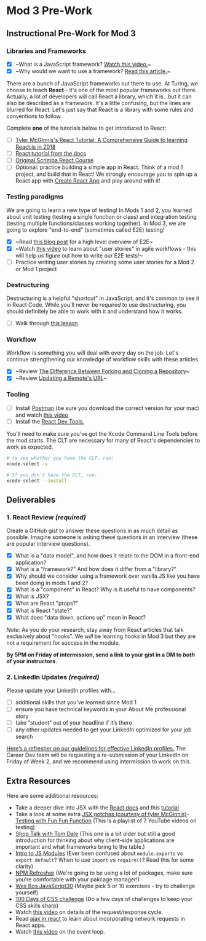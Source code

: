 # Mod 3 Pre-Work

## Instructional Pre-Work for Mod 3

### Libraries and Frameworks

- [X]  ~What is a JavaScript framework? [Watch this video.](https://www.youtube.com/watch?v=sXA1zpv4DhA)~
- [X]  ~Why would we want to use a framework? [Read this article.](https://medium.com/dailyjs/the-deepest-reason-why-modern-javascript-frameworks-exist-933b86ebc445)~

There are a bunch of JavaScript frameworks out there to use. At Turing, we choose to teach **React** - it's one of the most popular frameworks out there. Actually, a lot of developers will call React a library, which it is...but it can also be described as a framework. It's a little confusing, but the lines are blurred for React. Let's just say that React is a library with some rules and conventions to follow.

Complete **one** of the tutorials below to get introduced to React:
- [ ] [Tyler McGinnis's React Tutorial: A Comprehensive Guide to learning React.js in 2018](https://tylermcginnis.com/reactjs-tutorial-a-comprehensive-guide-to-building-apps-with-react/)
- [ ]  [React tutorial from the docs](https://reactjs.org/tutorial/tutorial.html)
- [ ] [Original Scrimba React Course](https://scrimba.com/playlist/p7P5Hd)
- [ ] Optional: practice building a simple app in React. Think of a mod 1 project, and build that in React! We strongly encourage you to spin up a React app with [Create React App](https://create-react-app.dev/) and play around with it!
<!-- * [Updated Scrimba React Course](https://scrimba.com/learn/learnreact) -->


### Testing paradigms

We are going to learn a new type of testing! In Mods 1 and 2, you learned about unit testing (testing a single function or class) and integration testing (testing multiple functions/classes working together). In Mod 3, we are going to explore "end-to-end" (sometimes called E2E) testing!

- [X] ~Read [this blog post](https://www.guru99.com/end-to-end-testing.html) for a high level overview of E2E~
- [X] ~Watch [this video](https://youtu.be/Fw98L-kcRpc) to learn about "user stories" in agile workflows - this will help us figure out how to write our E2E tests!~
- [ ]  Practice writing user stories by creating some user stories for a Mod 2 or Mod 1 project

### Destructuring
Destructuring is a helpful "shortcut" in JavaScript, and it's common to see it in React Code. While you'll never be *required* to use destructuring, you should definitely be able to work with it and understand how it works.   
- [ ] Walk through [this lesson](https://frontend.turing.edu/lessons/module-2/intro-to-destructuring.html)

### Workflow

Workflow is something you will deal with every day on the job. Let's continue strengthening our knowledge of workflow skills with these articles.

- [X] ~Review [The Difference Between Forking and Cloning a Repository](https://github.com/orgs/community/discussions/35849)~
- [X] ~Review [Updating a Remote's URL](https://help.github.com/en/articles/changing-a-remotes-url)~

### Tooling 

- [ ] Install [Postman](https://www.postman.com/downloads/) (be sure you download the correct version for your mac) and watch [this video](https://www.youtube.com/watch?v=MRw07FQRscI)
- [ ]  Install the [React Dev Tools.](https://chrome.google.com/webstore/detail/react-developer-tools/fmkadmapgofadopljbjfkapdkoienihi?hl=en)

You'll need to make sure you've got the Xcode Command Line Tools before the mod starts. The CLT are necessary for many of React's dependencies to work as expected. 

```bash
# to see whether you have the CLT, run:
xcode-select -v

# If you don't have the CLT, run:
xcode-select --install

```

## Deliverables 

### 1. React Review *(required)*
Create a GitHub gist to answer these questions in as much detail as possible. Imagine someone is asking these questions in an interview (these are popular interview questions).

- [X]  What is a "data model", and how does it relate to the DOM in a front-end application?
- [X]  What is a "framework?" And how does it differ from a "library?"
- [X]  Why should we consider using a framework over vanilla JS like you have been doing in mods 1 and 2?
- [X] What is a "component" in React? Why is it useful to have components?
- [X]  What is JSX?
- [X] What are React "props?"
- [X] What is React "state?"
- [X]  What does "data down, actions up" mean in React?

_Note:_ As you do your research, stay away from React articles that talk exclusively about "hooks". We _will_ be learning hooks in Mod 3 but they are not a requirement for success in the module.

**By 5PM on Friday of intermission, send a link to your gist in a DM to _both_ of your instructors.**

### 2. LinkedIn Updates *(required)*
Please update your LinkedIn profiles with...  
- [ ] additional skills that you’ve learned since Mod 1
- [ ] ensure you have technical keywords in your About Me professional story
- [ ] take “student” out of your headline if it’s there 
- [ ] any other updates needed to get your LinkedIn optimized for your job search  

[Here’s a refresher on our guidelines for effective LinkedIn profiles.](https://careerdev.turing.edu/resources/branding_resources) The Career Dev team will be requesting a re-submission of your LinkedIn on Friday of Week 2, and we recommend using intermission to work on this.

## Extra Resources

Here are some additional resources:

- Take a deeper dive into JSX with the [React docs](https://reactjs.org/docs/introducing-jsx.html) and this [tutorial](https://flaviocopes.com/jsx/)
- Take a look at some extra [JSX gotchas (courtesy of tyler McGinnis)](https://ui.dev/jsx/)- [Testing with Fun Fun Function](https://www.youtube.com/playlist?list=PL0zVEGEvSaeF_zoW9o66wa_UCNE3a7BEr) (This is a playlist of 7 YouTube videos on testing)
- [Shop Talk with Tom Dale](http://shoptalkshow.com/episodes/147-tom-dale/) (This one is a bit older but still a good introduction for thinking about why client-side applications are important and what frameworks bring to the table.)
- [Intro to JS Modules](https://tylermcginnis.com/javascript-modules-iifes-commonjs-esmodules/) (Ever been confused about `module.exports` vs `export default`? When to use `import` vs `require()`? Read this for some clarity)
- [NPM Refresher](https://ui.dev/npm/) (We're going to be using a lot of packages, make sure you're comfortable with your pakcage manager!)
- [Wes Bos JavaScript30](https://javascript30.com) (Maybe pick 5 or 10 exercises - try to challenge yourself)
- [100 Days of CSS challenge](https://100dayscss.com/) (Do a few days of challenges to keep your CSS skills sharp)
- Watch [this video](https://www.youtube.com/watch?v=eesqK59rhGA) on details of the request/response cycle.
- Read [ajax in react](https://reactjs.org/docs/faq-ajax.html) to learn about incorporating network requests in React apps.
- Watch [this video](https://www.youtube.com/watch?v=8aGhZQkoFbQ) on the event loop.
